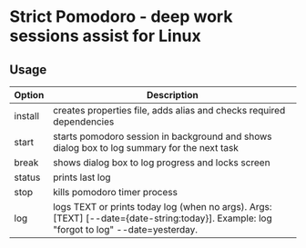 # Strict Pomodoro - deep work sessions assist for Linux

## Usage
| Option  | Description |
|----|----|
| install | creates properties file, adds alias and checks required dependencies
| start   | starts pomodoro session in background and shows dialog box to log summary for the next task
| break   | shows dialog box to log progress and locks screen
| status  | prints last log     
| stop    | kills pomodoro timer process
| log     | logs TEXT or prints today log (when no args). Args: [TEXT] [--date={date-string:today}]. Example: log "forgot to log" --date=yesterday.

